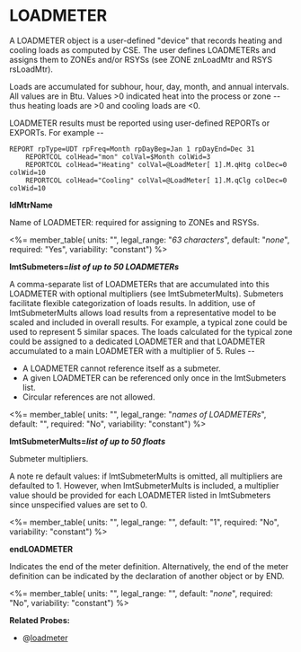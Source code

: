 # LOADMETER

A LOADMETER object is a user-defined "device" that records heating and cooling loads as computed by CSE. The user defines LOADMETERs and assigns them to ZONEs and/or RSYSs (see ZONE znLoadMtr and RSYS rsLoadMtr).

Loads are accumulated for subhour, hour, day, month, and annual intervals.  All values are in Btu.  Values >0 indicated heat into the process or zone -- thus heating loads are >0 and cooling loads are <0.

LOADMETER results must be reported using user-defined REPORTs or EXPORTs.  For example --

    REPORT rpType=UDT rpFreq=Month rpDayBeg=Jan 1 rpDayEnd=Dec 31
        REPORTCOL colHead="mon" colVal=$Month colWid=3
        REPORTCOL colHead="Heating" colVal=@LoadMeter[ 1].M.qHtg colDec=0 colWid=10
        REPORTCOL colHead="Cooling" colVal=@LoadMeter[ 1].M.qClg colDec=0 colWid=10


**ldMtrName**

Name of LOADMETER: required for assigning to ZONEs and RSYSs.

<%= member_table(
  units: "",
  legal_range: "*63 characters*",
  default: "*none*",
  required: "Yes",
  variability: "constant") %>

**lmtSubmeters=*list of up to 50 LOADMETERs***

A comma-separate list of LOADMETERs that are accumulated into this LOADMETER with optional multipliers (see lmtSubmeterMults).  Submeters facilitate flexible categorization of loads results.  In addition, use of lmtSubmeterMults allows load results from a representative model to be scaled and included in overall results.  For example, a typical zone could be used to represent 5 similar spaces.  The loads calculated for the typical zone could be assigned to a dedicated LOADMETER and that LOADMETER accumulated to a main LOADMETER with a multiplier of 5.  Rules --

-  A LOADMETER cannot reference itself as a submeter.
-  A given LOADMETER can be referenced only once in the lmtSubmeters list.
-  Circular references are not allowed.

<%= member_table(
  units: "",
  legal_range: "*names of LOADMETERs*",
  default: "",
  required: "No",
  variability: "constant") %>

**lmtSubmeterMults=*list of up to 50 floats***

Submeter multipliers.

A note re default values: if lmtSubmeterMults is omitted, all multipliers are defaulted to 1.  However, when lmtSubmeterMults is included, a multiplier value should be provided for each LOADMETER listed in lmtSubmeters since unspecified values are set to 0.

<%= member_table(
  units: "",
  legal_range: "",
  default: "1",
  required: "No",
  variability: "constant") %>


**endLOADMETER**

Indicates the end of the meter definition. Alternatively, the end of the meter definition can be indicated by the declaration of another object or by END.

<%= member_table(
  units: "",
  legal_range: "",
  default: "*none*",
  required: "No",
  variability: "constant") %>

**Related Probes:**

- @[loadmeter](#p_loadmeter)
